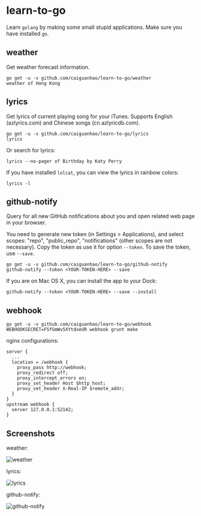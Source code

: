 learn-to-go
===========

Learn `golang` by making some small stupid applications.
Make sure you have installed `go`.

## weather

Get weather forecast information.

```
go get -u -v github.com/caiguanhao/learn-to-go/weather
weather of Hong Kong
```

## lyrics

Get lyrics of current playing song for your iTunes.
Supports English (azlyrics.com) and Chinese songs (cn.azlyricdb.com).

```
go get -u -v github.com/caiguanhao/learn-to-go/lyrics
lyrics
```

Or search for lyrics:

```
lyrics --no-pager of Birthday by Katy Perry
```

If you have installed `lolcat`, you can view the lyrics in rainbow colors:

```
lyrics -l
```

## github-notify

Query for all new GitHub notifications about you and open related web page
in your browser.

You need to generate new token (in Settings > Applications), and select scopes:
"repo", "public_repo", "notifications" (other scopes are not necessary).
Copy the token as use it for option `--token`. To save the token, use `--save`.

```
go get -u -v github.com/caiguanhao/learn-to-go/github-notify
github-notify --token <YOUR-TOKEN-HERE> --save
```

If you are on Mac OS X, you can install the app to your Dock:

```
github-notify --token <YOUR-TOKEN-HERE> --save --install
```

## webhook

```
go get -u -v github.com/caiguanhao/learn-to-go/webhook
WEBHOOKSECRET=F5fGmWv5XYtdxeUR webhook grunt make
```

nginx configurations:

```
server {
  ...
  location = /webhook {
    proxy_pass http://webhook;
    proxy_redirect off;
    proxy_intercept_errors on;
    proxy_set_header Host $http_host;
    proxy_set_header X-Real-IP $remote_addr;
  }
}
upstream webhook {
  server 127.0.0.1:52142;
}
```

## Screenshots

weather:

![weather](https://cloud.githubusercontent.com/assets/1284703/3951341/89923244-26d4-11e4-8a4b-2e2b23963410.png)

lyrics:

![lyrics](https://cloud.githubusercontent.com/assets/1284703/4271003/e3db2620-3cd2-11e4-95d3-924436500579.png)

github-notify:

![github-notify](https://cloud.githubusercontent.com/assets/1284703/4285628/18be9ba4-3d89-11e4-941a-210db651dd92.png)
